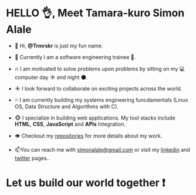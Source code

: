 # HELLO :ok_hand:, Meet Tamara-kuro Simon Alale

- 👋 Hi, **@Trmrskr** is just my fun name.

- :clap: Currently I am a software engineering trainee :muscle:.

- :fire: I am motivated to solve problems upon problems by sitting on my :computer:computer day :sunny: and night :new_moon:.

- :sunny: I look forward to collaborate on exciting projects across the world.

- :sweat_drops: I am currently building my systems engineering funcdamentals (Linux OS, Data Structure and Algorithms with C).

- :monkey_face: I specialize in building web applications. My tool stacks include **HTML**, **CSS**, **JavaScript** and **APIs** Integration.

- :eye: Checkout my [repositories](https://github.com/Trmrskr) for more details about my work.

- :mailbox:You can reach me with simonalale@gmail.com or visit my [linkedin](https://www.linkedin.com/in/tamara-kuro-simon-alale-993868151/) and [twitter](https://twitter.com/Trmrskr) pages..

# Let us build our world together :exclamation:

<!---
Trmrskr/Trmrskr is a ✨ special ✨ repository because its `README.md` (this file) appears on your GitHub profile.
You can click the Preview link to take a look at your changes.
--->
